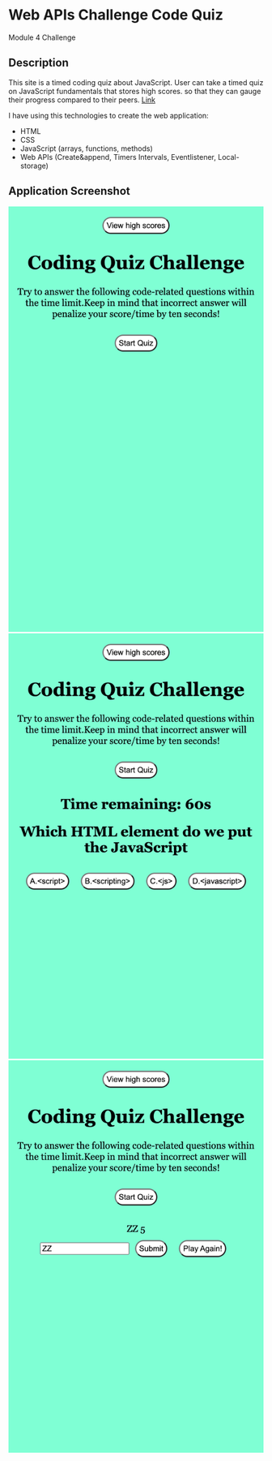 # Web APIs Challenge Code Quiz
Module 4 Challenge
## Description
This site is a timed coding quiz about JavaScript. User can take a timed quiz on JavaScript fundamentals that stores high scores. so that they can gauge their progress compared to their peers.
[Link](https://zhngzh527.github.io/Web-APIs-Challenge-Code-Quiz/)

I have using this technologies to create the web application:
- HTML
- CSS
- JavaScript (arrays, functions, methods)
- Web APIs (Create&append, Timers Intervals, Eventlistener, Local-storage)

## Application Screenshot
![alt text](assets/Screenshot1.png)
![alt text](assets/Screenshot2.png)
![alt text](assets/Screenshot3.png)